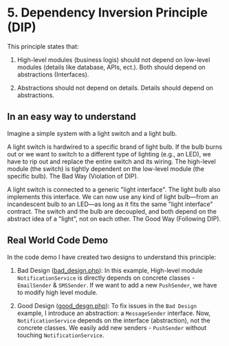 # 5. Dependency Inversion Principle (DIP)
This principle states that:

1. High-level modules (business logis) should not depend on low-level modules (details like database, APIs, ect.). Both should depend on abstractions (Interfaces).

2. Abstractions should not depend on details. Details should depend on abstractions.


## In an easy way to understand
Imagine a simple system with a light switch and a light bulb.

A light switch is hardwired to a specific brand of light bulb. If the bulb burns out or we want to switch to a different type of lighting (e.g., an LED), we have to rip out and replace the entire switch and its wiring. The high-level module (the switch) is tightly dependent on the low-level module (the specific bulb). The Bad Way (Violation of DIP).

A light switch is connected to a generic "light interface". The light bulb also implements this interface. We can now use any kind of light bulb—from an incandescent bulb to an LED—as long as it fits the same "light interface" contract. The switch and the bulb are decoupled, and both depend on the abstract idea of a "light", not on each other. The Good Way (Following DIP).


## Real World Code Demo
In the code demo I have created two designs to understand this principle:

1. Bad Design ([bad_design.php](bad_design.php/)): In this example, High-level module `NotificationService` is directly depends on concrete classes - `EmailSender` & `SMSSender`. If we want to add a new `PushSender`, we have to modify high level module.

2. Good Design ([good_desgn.php](good_design.php/)): To fix issues in the `Bad Design` example, I introduce an abstraction: a `MessageSender` interface. Now, `NotificationService` depends on the interface (abstraction), not the concrete classes. We easily add new senders - `PushSender` without touching `NotificationService`.